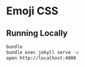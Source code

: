 # Emoji CSS

## Running Locally

```bash
bundle
bundle exec jekyll serve -w
open http://localhost:4000
```
